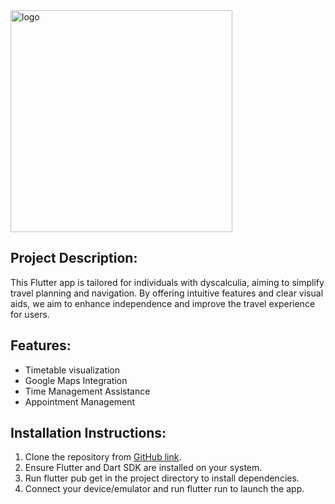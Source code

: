 
<img width="355" alt="logo" src="https://github.com/Creaty-Cat/flutter_home/assets/119871916/e3201eeb-4945-405d-afdc-0d6bc57bf6f7">

## Project Description:
This Flutter app is tailored for individuals with dyscalculia, aiming to simplify travel planning and navigation. By offering intuitive features and clear visual aids, we aim to enhance independence and improve the travel experience for users.

## Features:
- Timetable visualization
- Google Maps Integration
- Time Management Assistance
- Appointment Management 

## Installation Instructions:
1. Clone the repository from [GitHub link](https://github.com/Creaty-Cat/flutter_home).
2. Ensure Flutter and Dart SDK are installed on your system.
3. Run flutter pub get in the project directory to install dependencies.
4. Connect your device/emulator and run flutter run to launch the app.
